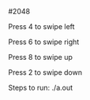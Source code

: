 #2048

Press 4 to swipe left

Press 6 to swipe right

Press 8 to swipe up

Press 2 to swipe down

Steps to run: 
./a.out